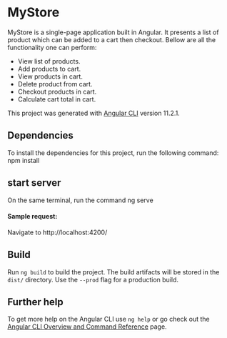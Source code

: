 
# MyStore
MyStore is a single-page application built in Angular.
It presents a list of product which can be added to a cart then checkout. Bellow are all the functionality one can perform:

- View list of products.
- Add products to cart.
- View products in cart.
- Delete product from cart.
- Checkout products in cart.
- Calculate cart total in cart.

This project was generated with [Angular CLI](https://github.com/angular/angular-cli) version 11.2.1. 

## Dependencies
To install the dependencies for this project, run the following command:
npm install

## start server
On the same terminal, run the command
ng serve

#### Sample request:
Navigate to 
http://localhost:4200/

## Build
Run `ng build` to build the project. The build artifacts will be stored in the `dist/` directory. Use the `--prod` flag for a production build.

## Further help
To get more help on the Angular CLI use `ng help` or go check out the [Angular CLI Overview and Command Reference](https://angular.io/cli) page.
